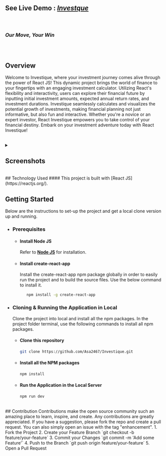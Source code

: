 ## See Live Demo : <strong><em>[Investque](https://asa2468.github.io/Investique/)</em></strong>
<br>

##
### *Our Move, Your Win*
##
<br>

## Overview
Welcome to Investique, where your investment journey comes alive through the power of React JS! This dynamic project brings the world of finance to your fingertips with an engaging investment calculator. Utilizing React's flexibility and interactivity, users can explore their financial future by inputting initial investment amounts, expected annual return rates, and investment durations. Investique seamlessly calculates and visualizes the potential growth of investments, making financial planning not just informative, but also fun and interactive. Whether you're a novice or an expert investor, React Investique empowers you to take control of your financial destiny. Embark on your investment adventure today with React Investique!

<br>
<details>
  <summary><h2>Screenshots</h2></summary>

  ![Screenshot 1](https://github.com/Asa2468/Investique/blob/main/public/screenshots/homepage.png)
  ![Screenshot 2](https://github.com/Asa2468/Investique/blob/main/public/screenshots/error_1.png)
  ![Screenshot 2](https://github.com/Asa2468/Investique/blob/main/public/screenshots/error_2.png)

</details>

<br>
## Technology Used
#### This project  is built with [React JS](https://reactjs.org/).

<br>

## Getting Started
Below are the instructions to set-up the project and get a local clone version up and running.
<ul>
<li>
 
### Prerequisites
<ul>

<li>
  
  #### Install Node JS
Refer to <strong>[Node JS](https://nodejs.org/en/)</strong> for installation.
</li>
<li>
  
#### Install create-react-app
Install the create-react-app npm package globally in order to easily run the project and to build the source files. Use the below command to install it.
```sh
   npm install -g create-react-app
   ```
</li>
</ul>
</li>
<li>
  
### Cloning & Running the Application in Local

Clone the project into local and install all the npm packages. In the project folder terminal, use the following commands to install all npm packages.
<ul>
<li>
  
  #### Clone this repository
   ```sh
   git clone https://github.com/Asa2467/Investique.git

   ```
</li>
<li>
  
  #### Install all the NPM packages
   ```sh
   npm install
   ```
</li>
<li>
  
  #### Run the Application in the Local Server
   ```js
   npm run dev
   ```
</li>
</ul>
</li>
</ul>

<br>
## Contribution
Contributions make the open source community such an amazing place to learn, inspire, and create. Any contributions are greatly appreciated. If you have a suggestion, please fork the repo and create a pull request. You can also simply open an issue with the tag "enhancement".
1. Fork the Project
2. Create your Feature Branch `git checkout -b feature/your-feature`
3. Commit your Changes `git commit -m 'Add some Feature'`
4. Push to the Branch `git push origin feature/your-feature`
5. Open a Pull Request

<br>
